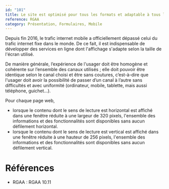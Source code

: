 ```yaml
---
id: "101"
title: Le site est optimisé pour tous les formats et adaptable à tous les terminaux.
reference: RGAA
category: Présentation, Formulaires, Mobile
---
```


Depuis fin 2016, le trafic internet mobile a officiellement dépassé celui du trafic internet fixe dans le monde. De ce fait, il est indispensable de développer des services en ligne dont l'affichage s'adapte selon la taille de l'écran utilisé.

De manière générale, l’expérience de l'usager doit être homogène et cohérente sur l’ensemble des canaux utilisés ; elle doit pouvoir être identique selon le canal choisi et être sans coutures, c’est-à-dire que l'usager doit avoir la possibilité de passer d’un canal à l’autre sans difficultés et avec uniformité (ordinateur, mobile, tablette, mais aussi téléphone, guichet...).

Pour chaque page web,
* lorsque le contenu dont le sens de lecture est horizontal est affiché dans une fenêtre réduite à une largeur de 320 pixels, l'ensemble des informations et des fonctionnalités sont disponibles sans aucun défilement horizontal.
* lorsque le contenu dont le sens de lecture est vertical est affiché dans une fenêtre réduite à une hauteur de 256 pixels, l'ensemble des informations et des fonctionnalités sont disponibles sans aucun défilement vertical.

# Références

* RGAA : RGAA 10.11

